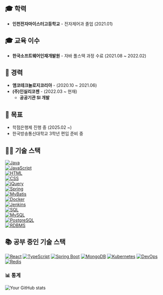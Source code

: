 <!--
## Hi there 👋

**ko6dong/ko6dong** is a ✨ _special_ ✨ repository because its `README.md` (this file) appears on your GitHub profile.

Here are some ideas to get you started:

- 🔭 I’m currently working on ...
- 🌱 I’m currently learning ...
- 👯 I’m looking to collaborate on ...
- 🤔 I’m looking for help with ...
- 💬 Ask me about ...
- 📫 How to reach me: ...
- 😄 Pronouns: ...
- ⚡ Fun fact: ...
-->

<!-- ![Top Langs](https://github-readme-stats.vercel.app/api/top-langs/?username=ko6dong&layout=compact) -->

## 🎓 학력
- **인천전자마이스터고등학교** - 전자제어과 졸업 (2021.01)

## 🎓 교육 이수
- **한국소프트웨어인재개발원** - 자바 풀스택 과정 수료 (2021.08 ~ 2022.02)

## 💼 경력
- **앰코테크놀로지코리아** - (2020.10 ~ 2021.06)
- **(주)인실리코젠** - (2022.03 ~ 현재)
  - **공공기관 SI 개발**

## 🎯 목표
- 학점은행제 진행 중 (2025.02 ~)
- 한국방송통신대학교 3학년 편입 준비 중

## 🧑‍💻 기술 스택  
[![Java](https://img.shields.io/badge/Java-007396?style=flat&logo=java&logoColor=white)](https://www.java.com)  
[![JavaScript](https://img.shields.io/badge/JavaScript-F7DF1E?style=flat&logo=javascript&logoColor=black)](https://www.javascript.com)  
[![HTML](https://img.shields.io/badge/HTML-E34F26?style=flat&logo=html5&logoColor=white)](https://developer.mozilla.org/en-US/docs/Web/HTML)  
[![CSS](https://img.shields.io/badge/CSS-1572B6?style=flat&logo=css3&logoColor=white)](https://developer.mozilla.org/en-US/docs/Web/CSS)  
[![jQuery](https://img.shields.io/badge/jQuery-0769AD?style=flat&logo=jquery&logoColor=white)](https://jquery.com)  
[![Spring](https://img.shields.io/badge/Spring-6DB33F?style=flat&logo=spring&logoColor=white)](https://spring.io)  
[![MyBatis](https://img.shields.io/badge/MyBatis-1B1B1B?style=flat&logo=mybatis&logoColor=white)](https://mybatis.org)  
[![Docker](https://img.shields.io/badge/Docker-2496ED?style=flat&logo=docker&logoColor=white)](https://www.docker.com)  
[![Jenkins](https://img.shields.io/badge/Jenkins-D24939?style=flat&logo=jenkins&logoColor=white)](https://www.jenkins.io)  
[![SQL](https://img.shields.io/badge/SQL-CC2927?style=flat&logo=microsoftsqlserver&logoColor=white)](#)  
[![MySQL](https://img.shields.io/badge/MySQL-4479A1?style=flat&logo=mysql&logoColor=white)](https://www.mysql.com)  
[![PostgreSQL](https://img.shields.io/badge/PostgreSQL-336791?style=flat&logo=postgresql&logoColor=white)](https://www.postgresql.org)  
[![RDBMS](https://img.shields.io/badge/RDBMS-FF6F00?style=flat&logo=databricks&logoColor=white)](#)  

## 📚 공부 중인 기술 스택
[![React](https://img.shields.io/badge/React-61DAFB?style=flat&logo=react&logoColor=black)](https://reactjs.org)
[![TypeScript](https://img.shields.io/badge/TypeScript-3178C6?style=flat&logo=typescript&logoColor=white)](https://www.typescriptlang.org)
[![Spring Boot](https://img.shields.io/badge/Spring%20Boot-6DB33F?style=flat&logo=springboot&logoColor=white)](https://spring.io/projects/spring-boot)
[![MongoDB](https://img.shields.io/badge/MongoDB-47A248?style=flat&logo=mongodb&logoColor=white)](https://www.mongodb.com)
[![Kubernetes](https://img.shields.io/badge/Kubernetes-326CE5?style=flat&logo=kubernetes&logoColor=white)](https://kubernetes.io)
[![DevOps](https://img.shields.io/badge/DevOps-0075A8?style=flat&logo=devops&logoColor=white)](https://www.atlassian.com/devops)
[![Redis](https://img.shields.io/badge/Redis-D92C3F?style=flat&logo=redis&logoColor=white)](https://redis.io)

<!--
## 🌱 현재 진행 중인 프로젝트
- [프로젝트 1](링크) - 프로젝트 설명
- [프로젝트 2](링크) - 프로젝트 설명

### 💬 나와 소통할 수 있는 방법
- [Twitter](https://twitter.com/your_profile)
- [Discord](https://discord.com/users/your_user_id)
-->
### 📊 통계
![Your GitHub stats](https://github-readme-stats.vercel.app/api?username=ko6dong&show_icons=true&hide_title=true&count_private=true&hide=prs&theme=radical)
